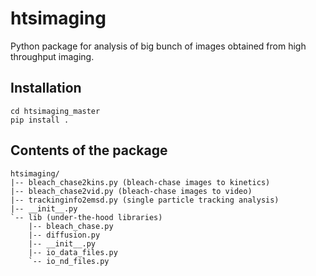 # htsimaging

<!--
[![build status](
  http://img.shields.io/travis/rraadd88/htsimaging/master.svg?style=flat)](
 https://travis-ci.org/rraadd88/htsimaging)
-->

Python package for analysis of big bunch of images obtained from high throughput imaging.

## Installation

	cd htsimaging_master
	pip install .

## Contents of the package

	htsimaging/  
	|-- bleach_chase2kins.py (bleach-chase images to kinetics)  
	|-- bleach_chase2vid.py (bleach-chase images to video)  
	|-- trackinginfo2emsd.py (single particle tracking analysis)  
	|-- __init__.py  
	`-- lib (under-the-hood libraries)  
	    |-- bleach_chase.py   
	    |-- diffusion.py  
	    |-- __init__.py  
	    |-- io_data_files.py  
	    `-- io_nd_files.py  
